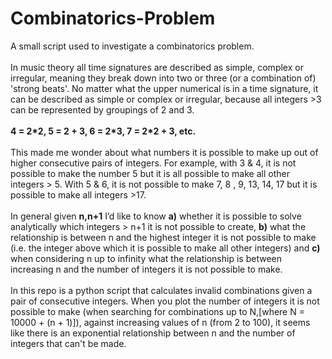 # Combinatorics-Problem
A small script used to investigate a combinatorics problem. 
</br>
</br>
In music theory all time signatures are described as simple, complex or irregular, meaning they break down into two or three (or a combination of) 'strong beats'. No matter what the upper numerical is in a time signature, it can be described as simple or complex or irregular, because all integers >3 can be represented by groupings of 2 and 3. 
</br>
</br>
**4 = 2\*2, 5 = 2 + 3, 6 = 2\*3, 7 = 2\*2 + 3, etc.**
</br>
</br>
This made me wonder about what numbers it is possible to make up out of higher consecutive pairs of integers. For example, with 3 & 4, it is not possible to make the number 5 but it is all possible to make all other integers > 5. With 5 & 6, it is not possible to make 7, 8 , 9, 13, 14, 17 but it is possible to make all integers >17. 
</br>
</br>
In general given **n,n+1** I’d like to know **a)** whether it is possible to solve analytically which integers > n+1 it is not possible to create, **b)** what the relationship is between n and the highest integer it is not possible to make (i.e. the integer above which it is possible to make all other integers) and **c)** when considering n up to infinity what the relationship is between increasing n and the number of integers it is not possible to make. 
</br>
</br>
In this repo is a python script that calculates invalid combinations given a pair of consecutive integers. When you plot the number of integers it is not possible to make (when searching for combinations up to N,\[where N = 10000 + (n + 1)]), against increasing values of n (from 2 to 100), it seems like there is an exponential relationship between n and the number of integers that can't be made.

